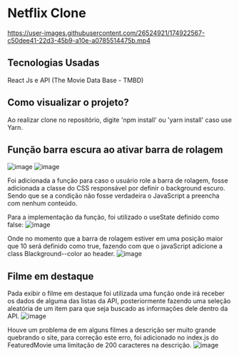 
# Netflix Clone


https://user-images.githubusercontent.com/26524921/174922567-c50dee41-22d3-45b9-a10e-a0785514475b.mp4



## Tecnologias Usadas
React Js e API (The Movie Data Base - TMBD)

## Como visualizar o projeto?
Ao realizar clone no repositório, digite 'npm install' ou 'yarn install' caso use Yarn.


## Função barra escura ao ativar barra de rolagem

![image](https://user-images.githubusercontent.com/26524921/174916562-5bb94c31-1136-48e7-9e6c-82c4c8868cef.png)
![image](https://user-images.githubusercontent.com/26524921/174916438-60612daf-9614-4080-a278-ddde5529bd66.png)


Foi adicionada a função para caso o usuário role a barra de rolagem, fosse adicionada a classe do CSS responsável por definir o background escuro. Sendo que se a condição não fosse verdadeira o JavaScript a preencha com nenhum conteúdo.

Para a implementação da função, foi utilizado o useState definido como false:
![image](https://user-images.githubusercontent.com/26524921/174910250-b003e0df-16e8-493e-8602-99ffdf68a90b.png)

Onde no momento que a barra de rolagem estiver em uma posição maior que 10 será definido como true, fazendo com que o javaScript adicione a class Blackground--color ao header.
![image](https://user-images.githubusercontent.com/26524921/174910656-424ce355-d564-4838-a28e-cceaa5947bc9.png)


## Filme em destaque

Pada exibir o filme em destaque foi utilizada uma função onde irá receber os dados de alguma das listas da API, posteriormente fazendo uma seleção aleatória de um item para que seja buscado as informações dele dentro da API.
![image](https://user-images.githubusercontent.com/26524921/174919968-f12611f0-cf73-46d5-89b6-242493868006.png)

Houve um problema de em alguns filmes a descrição ser muito grande quebrando o site, para correção este erro, foi adicionado no index.js do FeaturedMovie uma limitação de 200 caracteres na descrição.
![image](https://user-images.githubusercontent.com/26524921/174920316-dc824a0a-5940-4e9d-88d0-7c78bc7087aa.png)







